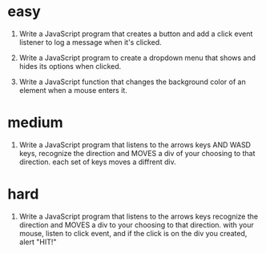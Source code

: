 # easy

1.  Write a JavaScript program that creates a button and add a click event listener to log a message when it's clicked.

2. Write a JavaScript program to create a dropdown menu that shows and hides its options when clicked.

3. Write a JavaScript function that changes the background color of an element when a mouse enters it.

# medium

1. Write a JavaScript program that listens to the arrows keys AND WASD keys, recognize the direction and MOVES a div of your choosing to that direction. each set of keys moves a diffrent div.

# hard

1. Write a JavaScript program that listens to the arrows keys recognize the direction and MOVES a div to your choosing to that direction.
with your mouse, listen to click event, and if the click is on the div you created, alert "HIT!"


